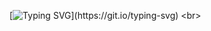 [![Typing SVG](https://readme-typing-svg.herokuapp.com/?color=7600a9&size=35&center=true&vCenter=true&width=1000&lines=Zero+Nove+Page!;For+practice+Java☕.;)](https://git.io/typing-svg)
<br>

